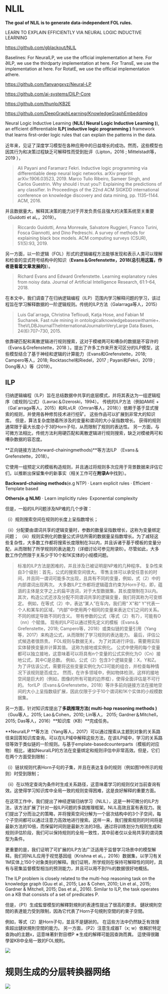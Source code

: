 # NLIL

**The goal of NLIL is to generate data-independent FOL rules.**

LEARN TO EXPLAIN EFFICIENTLY VIA NEURAL LOGIC INDUCTIVE LEARNING

https://github.com/gblackout/NLIL


Baselines: For NeuralLP, we use the ofﬁcial implementation at here. For ∂ILP, we use the thirdparty implementation at here. For TransE, we use the implementation at here. For RotatE, we use the ofﬁcial implementation athere.

https://github.com/fanyangxyz/Neural-LP

https://github.com/ai-systems/DILP-Core

https://github.com/thunlp/KB2E

https://github.com/DeepGraphLearning/KnowledgeGraphEmbedding




















 Neural Logic Inductive Learning (**NLIL( Neural Logic Inductive Learning )**), an efﬁcient differentiable **ILP( inductive logic programming )** framework that learns ﬁrst-order logic rules that can explain the patterns in the data.

近年来，见证了深度学习模型在各种应用中的日益增长的成功。然而，这些模型也因其行为和决策过程缺乏可解释性而受到批评（Lipton，2016 ; Mittelstadt等，2019 ），
>Ali Payani and Faramarz Fekri. Inductive logic programming via differentiable deep neural logic networks. arXiv preprint arXiv:1906.03523, 2019. 
>Marco Tulio Ribeiro, Sameer Singh, and Carlos Guestrin. Why should i trust you?: Explaining the predictions of any classiﬁer. In Proceedings of the 22nd ACM SIGKDD international conference on knowledge discovery and data mining, pp. 1135–1144. ACM, 2016.

并且数据量大。解释其决策的能力对于开发负责任且强大的决策系统至关重要（Guidotti et al。，2019）。
>Riccardo Guidotti, Anna Monreale, Salvatore Ruggieri, Franco Turini, Fosca Giannotti, and Dino Pedreschi. A survey of methods for explaining black box models. ACM computing surveys (CSUR), 51(5):93, 2019.

另一方面，以一阶逻辑（FOL）形式的逻辑编程方法能够发现和表示人类可以理解和检查的显式符号结构中的知识（**Evans＆Grefenstette，2018(总引用这篇，作者是看着文章发展的)**）。
>Richard Evans and Edward Grefenstette. Learning explanatory rules from noisy data. Journal of Artiﬁcial Intelligence Research, 61:1–64, 2018.


在本文中，我们调查了在归纳逻辑编程（ILP）范围内学习解释问题的学习，该过程旨在学习解释数据的一阶逻辑规则。传统的ILP方法（Galarraga等人，2015）
>Luis Gal´arraga, Christina Teﬂioudi, Katja Hose, and Fabian M Suchanek. Fast rule mining in ontologicalknowledgebaseswithamie+. TheVLDBJournalTheInternationalJournalonVeryLarge Data Bases, 24(6):707–730, 2015.

依靠硬匹配和离散逻辑进行规则搜索，这对于模棱两可和嘈杂的数据是不容许的（Evans＆Grefenstette，2018 ）。提出了许多工作来开发可区分的ILP模型，这些模型结合了基于神经和逻辑的计算能力（Evans和Grefenstette，2018; Campero等人，2018; Rocktaschel和Riedel，2017 ;  Payani和Fekri，2019 ; Dong等人）等（2019）。
>


## ILP
归纳逻辑编程（ILP）旨在总结数据中共享的底层模式，并将其表达为一组逻辑程序（或规则/公式）（Lavrac＆Dzeroski，1994）。
传统的ILP方法（例如AMIE +（Gal´arraga等人，2015）和RLvLR（Omran等人，2018））依赖于基于显式搜索的规则，并使用各种修剪技术进行挖矿。
这些作品可以扩展到非常大的知识库。
但是，算法复杂度随着所涉及的变量和谓词的大小呈指数增长。
获得的规则通常限于最大长度小于3的Horn子句，从而限制了规则的表达性。
另一方面，与可微方法相比，传统方法利用硬匹配和离散逻辑进行规则搜索，缺乏对模棱两可和嘈杂数据的容忍度。







**正向链接方法(forward-chainingmethods)**等方法ILP （Evans＆Grefenstette，2018）。

它使用一组预定义的模板构造规则，并且通过将规则多次应用于背景数据来评估它们，以推断出保留集中的新事实（相关工作可在**附录A**中找到）。

**Backward-chaining methods**(e.g NTP)
· Learn explicit rules
· Efficient
· Template based

**Others(e.g NLM)**
· Learn implicitly rules· Exponential complexity


但是，一般的ILP问题涉及NP难的几个步骤：

（i）规则搜索空间在规则的长度上呈指数增长；

（ii）分配要由谓词共享的逻辑变量时，参数的数量呈指数增长，这称为变量绑定问题；
（iii）规则实例化的数量公式评估所需的数据量呈指数增长。为了减轻这些复杂性，大多数工作都将搜索长度限制在3以内，并且诉诸于基于模板的变量分配，从而限制了所学规则的表达能力（详细讨论可参见附录B）。尽管如此，大多数工作仍然限于关系少于10个和1K实体的小规模问题。

>标准的ILP方法是困难的，并且涉及已被证明是NP难的几种程序。
复杂性来自3个级别：首先，公式的搜索空间很大。
零售主体可以承受任意长的时间，并且同一谓词可能多次出现，且具有不同的变量，例如，式（2）中的内部谓词出现两次。
大多数ILP工作都将逻辑蕴含约束为Horn子句，即，蕴涵的主体是文字之上的扁平连词，对于大型数据集，其长度限制在3以内。
其次，构造公式还涉及分配不同谓词共享的逻辑变量，我们将其称为可变绑定。
例如，在等式（2）中，表达“某人”在车内，我们用“ X”和“ Y”代表一个人和某车的区域，“内部”中使用两个相同的变量来表达它们之间的关系。
不同的绑定导致不同的含义。
带有参数的公式（等式（2）有7），可能有O（nn）个赋值。
现有的ILP可以通过预先定义的模板（Evans＆Grefenstette，2018; Campero等，2018）或类似链的变量引用（Yang等，2017）来构造公式，从而限制了学习规则的表达能力。
最后，评估公式候选者很昂贵。 
FOL规则与数据无关。
为了对其进行评估，需要用实际实体替换变量并计算其值。
这称为接地或实例化。
公式中使用的每个变量都可以独立接地，这意味着可以将具有n个变量的公式实例化为O（Cn）接地公式，其中C是总数。
例如，公式（2）包含3个逻辑变量：X，Y和Z。
为了评估该公式，需要将这些变量实例化为C3可能的组合，并检查每种情况下该规则是否成立。
然而，在许多领域中，例如物体检测，这样的接地空间是巨大的（例如，图像的所有可能的边界框），使得全面评估是不可行的。 
forILP（Evans＆Grefenstette，2018）等许多前向链接方法在接地空间的大小上呈指数级扩展，因此仅限于少于10个谓词和1K个实体的小规模数据集。


另一方面，针对知识库提出了**多跳推理方法( multi-hop reasoning methods )**（Guu等人，2015; Lao＆Cohen，2010; Lin等人， 2015; Gardner＆Mitchell，2015; Das等人，2016）**知识库（KB）**完成任务。

**NeuralLP **等方法（Yang等人，2017）可以通过搜索从主题到对象的关系路径来回答知识库查询。可以在ILP域中解释这些方法，在该ILP域中，学习的关系路径等效于类似链的一阶规则。与基于emplate-basedcounterparts（模板的对应物）相比，诸如NeuralLP的方法在变量绑定和规则评估中非常高效。但是，它们在两个方面受到限制：

（i）链状规则代表Horn子句的子集，并且在表达复杂的规则（例如图1中所示的规则）时受到限制；

（ii）在以特定查询为条件时生成关系路径，这意味着学习的规则仅对当前查询有效。这使得学习知识库中全局一致的规则变得困难，这是良好解释的重要方面。


在这项工作中，我们提出了神经逻辑归纳学习（NLIL），这是一种可微分的ILP方法，该方法扩展了针对一般ILP问题的多跳推理框架。NLIL高效且富有表现力。我们提出了分而治之的策略，并将搜索空间分解为一个层次结构中的3个子空间，每个子空间都可以通过注意力高效地进行搜索。这样一来，我们搜索规则的时间将是最新方法的10倍，而保留时间则是最新方法的3倍。通过将训练划分为规则生成和规则评估阶段，我们可以保持规则的全局一致性，其中前者仅以全局共享的谓词类型为条件。


更重要的是，我们证明了可扩展的ILP方法广泛适用于监督学习场景中的模型解释。我们将NLIL应用于视觉基因组（Krishna et al。，2016）数据集，以学习有关1M实体上150个对象类别的解释。我们证明，所学规则在保持可解释性的同时，具有与密集监督模型相当的预测能力，并且可以用不到1％的数据很好地概括。




The ILP problem is closely related to the multi-hop reasoning task on the knowledge graph (Guu et al., 2015; Lao & Cohen, 2010; Lin et al., 2015; Gardner & Mitchell, 2015; Das et al., 2016). Similar to ILP, the task operates on a KB that consists of a set of predicates P. 

但是，（P1）生成監督模型的解釋對規則的表達性提出了很高的要求。
鏈狀規則空間的表達能力受到限制，因為它代表了Horn子句規則空間的約束子空間。

例如，等式（2）是Horn子句，並且不是鏈狀的。
在這些方法中仍然缺乏有效搜索超出鏈狀規則空間的能力。
另一方面，（P2）注意生成器T（x; w）依賴於特定查詢q的主題x，這意味著針對目標P ∗生成的解釋可能因查詢而異。
這使得很難學習KB中全局一致的FOL規則。

![](_v_images/1596765727_8836.png)









# 规则生成的分层转换器网络



![](_v_images/1596773599_17010.png)










































































































